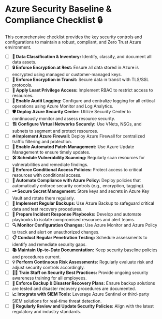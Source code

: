 # Azure Security Baseline & Compliance Checklist 🔒

This comprehensive checklist provides the key security controls and configurations to maintain a robust, compliant, and Zero Trust Azure environment.

- [ ] **📂 Data Classification & Inventory:** Identify, classify, and document all data assets.
- [ ] **🔒 Enforce Encryption at Rest:** Ensure all data stored in Azure is encrypted using managed or customer-managed keys.
- [ ] **🚀 Enforce Encryption in Transit:** Secure data in transit with TLS/SSL protocols.
- [ ] **👥 Apply Least Privilege Access:** Implement RBAC to restrict access to resources.
- [ ] **📝 Enable Audit Logging:** Configure and centralize logging for all critical operations using Azure Monitor and Log Analytics.
- [ ] **🛡️ Deploy Azure Security Center:** Utilize Security Center to continuously monitor and assess resource security.
- [ ] **🏗️ Configure Virtual Networks Securely:** Use VNets, NSGs, and subnets to segment and protect resources.
- [ ] **🔥 Implement Azure Firewall:** Deploy Azure Firewall for centralized traffic filtering and protection.
- [ ] **🔄 Enable Automated Patch Management:** Use Azure Update Management to ensure timely updates.
- [ ] **🛠️ Schedule Vulnerability Scanning:** Regularly scan resources for vulnerabilities and remediate findings.
- [ ] **🔐 Enforce Conditional Access Policies:** Protect access to critical resources with conditional access.
- [ ] **🤖 Automate Compliance with Azure Policy:** Deploy policies that automatically enforce security controls (e.g., encryption, tagging).
- [ ] **🗝️ Secure Secret Management:** Store keys and secrets in Azure Key Vault and rotate them regularly.
- [ ] **💾 Implement Regular Backups:** Use Azure Backup to safeguard critical data and test recovery procedures.
- [ ] **🚨 Prepare Incident Response Playbooks:** Develop and automate playbooks to isolate compromised resources and alert teams.
- [ ] **🔍 Monitor Configuration Changes:** Use Azure Monitor and Azure Policy to track and alert on unauthorized changes.
- [ ] **📋 Conduct Regular Penetration Testing:** Schedule assessments to identify and remediate security gaps.
- [ ] **📚 Maintain Up-to-Date Documentation:** Keep security baseline policies and procedures current.
- [ ] **💡 Perform Continuous Risk Assessments:** Regularly evaluate risk and adjust security controls accordingly.
- [ ] **🧑‍💻 Train Staff on Security Best Practices:** Provide ongoing security awareness training for all employees.
- [ ] **🔄 Enforce Backup & Disaster Recovery Plans:** Ensure backup solutions are tested and disaster recovery procedures are documented.
- [ ] **📈 Integrate with SIEM Tools:** Leverage Azure Sentinel or third-party SIEM solutions for real-time threat detection.
- [ ] **🤝 Regularly Review and Update Security Policies:** Align with the latest regulatory and industry standards.
